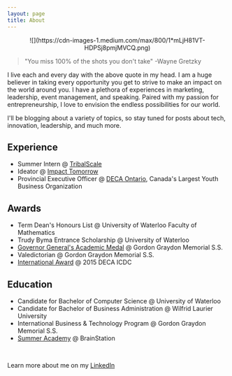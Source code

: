 ```yaml
---
layout: page
title: About
---
```

<center>
![](https://cdn-images-1.medium.com/max/800/1*mLjH81VT-HDPSj8pmjMVCQ.png)
</center>

> "You miss 100% of the shots you don't take"
> 	-Wayne Gretzky


I live each and every day with the above quote in my head. I am a huge believer in taking every opportunity you get to strive to make an impact on the world around you. I have a plethora of experiences in marketing, leadership, event management, and speaking. Paired with my passion for entrepreneurship, I love to envision the endless possibilities for our world.

I'll be blogging about a variety of topics, so stay tuned for posts about tech, innovation, leadership, and much more. 



## Experience

* Summer Intern @ [TribalScale](http://www.tribalscale.com/)
* Ideator @ [Impact Tomorrow](http://impacttomorrow.ca/)
* Provincial Executive Officer @ [DECA Ontario](http://2016.deca.ca/), Canada's Largest Youth Business Organization

## Awards

* Term Dean's Honours List @ University of Waterloo Faculty of Mathematics
* Trudy Byma Entrance Scholarship @ University of Waterloo
* [Governor General's Academic Medal](https://www.gg.ca/document.aspx?id=15294&lan=eng) @ Gordon Graydon Memorial S.S.
* Valedictorian @ Gordon Graydon Memorial S.S.
* [International Award](https://www.youtube.com/watch?v=loXPOB3yddQ) @ 2015 DECA ICDC

## Education

* Candidate for Bachelor of Computer Science @ University of Waterloo
* Candidate for Bachelor of Business Administration @ Wilfrid Laurier University
* International Business & Technology Program @ Gordon Graydon Memorial S.S.
* [Summer Academy](https://blog.brainstation.io/201561brainstation-summer-academy/) @ BrainStation


<br />

<p class="message">
Learn more about me on my <a href="https://www.linkedin.com/in/rushigajaria/"> LinkedIn </a>
 
<br />

</p>
